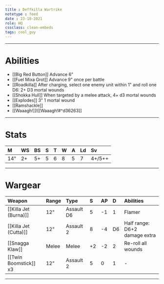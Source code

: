 ```yaml
---
title : Deffkilla Wartrike
notetype : feed
date : 23-10-2021
role: HQ
cssclass: clean-embeds
tags: cool_guy
---
```


---

# Abilities

- [[Big Red Button]] Advance 6"
- [[Fuel Mixa Grot]] Advance 9" once per battle
- [[Roadkilla]] After charging, select one enemy unit within 1" and roll one D6: 2+ D3 mortal wounds
- [[Shokka Hull]] When targeted by a melee attack, 4+ d3 mortal wounds
- [[Explodes]] 3" 1 mortal wound
- [[Ramshackle]] 
- [[Waaagh!]]![[Waaagh!#^d36263]]

---

# Stats

| M   | WS  | BS  | S   | T   | W   | A   | Ld  | Sv     |
|:--- |:--- |:--- |:--- |:--- |:--- |:--- |:--- |:------ |
| 14" | 2+  | 5+  | 5   | 6   | 8   | 5   | 7   | 4+/5++ |

---

# Wargear

| Weapon                | Range | Type       | S   | AP  | D   | Abilities                     |
|:--------------------- |:----- |:---------- |:--- |:--- |:--- |:----------------------------- |
| [[Killa Jet (Burna)]] | 12"   | Assault D6 | 5   | -1  | 1   | Flamer                        |
| [[Killa Jet (Cutta)]] | 12"   | Assault 2  | 8   | -4  | D6  | Half range: D6+2 damage extra |
| [[Snagga Klaw]]       | Melee | Melee      | +2  | -2  | 2   | Re-roll all wounds            |
| [[Twin Boomstick]] x3 | 12"   | Assault 2  | 5   | 0   | 1   | -                             |

---